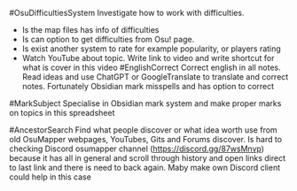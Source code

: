 #OsuDifficultiesSystem 
Investigate how to work with difficulties. 
- Is the map files has info of difficulties
- Is can option to get difficulties from Osu! page.
- Is exist another system to rate for example popularity, or players rating
- Watch YouTube about topic. Write link to video and write shortcut for what is cover in this video
#EnglishCorrect
Correct english in all notes. Read ideas and use ChatGPT or GoogleTranslate to translate and correct notes. Fortunately Obsidian mark misspells and has option to correct

#MarkSubject
Specialise in Obsidian mark system and make proper marks on topics in this spreadsheet 

#AncestorSearch
Find what people discover or what idea worth use from old OsuMapper webpages, YouTubes, Gits and Forums discover. Is hard to checking Discord osumapper channel (https://discord.gg/87wsMnvp) because it has all in general and scroll through history and open links direct to last link and there is need to back again. Maby make own Discord client could help in this case

